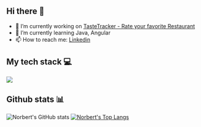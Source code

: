 ## Hi there 👋
- 🔭 I’m currently working on <a href="https://github.com/TasteTrackerProject/TasteTracker">TasteTracker - Rate your favorite Restaurant</a>
- 🌱 I’m currently learning Java, Angular
- 📫 How to reach me: <a href="https://www.linkedin.com/in/norbert-piłat/">Linkedin</a>
## My tech stack 💻

  <a href="https://skillicons.dev">
    <img src="https://skillicons.dev/icons?i=git,java,spring,html,js,hibernate,docker,idea,linux,postman,vscode&theme=light" />
  </a>
  
  ## Github stats 📊
  
![Norbert's GitHub stats](https://github-readme-stats.vercel.app/api?username=norbertpilat&show_icons=true)
[![Norbert's Top Langs](https://github-readme-stats.vercel.app/api/top-langs/?username=norbertpilat)](https://github.com/arribass/github-readme-stats)


<!--
**norbertpilat/norbertpilat** is a ✨ _special_ ✨ repository because its `README.md` (this file) appears on your GitHub profile.

Here are some ideas to get you started:

- 🔭 I’m currently working on ...
- 🌱 I’m currently learning ...
- 👯 I’m looking to collaborate on ...
- 🤔 I’m looking for help with ...
- 💬 Ask me about ...
- 📫 How to reach me: ...
- 😄 Pronouns: ...
- ⚡ Fun fact: ...
-->
